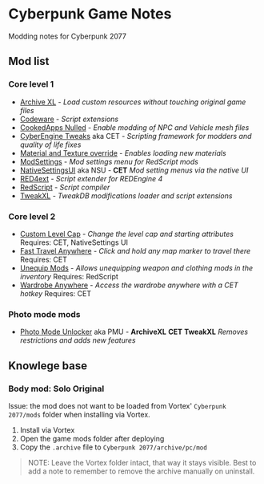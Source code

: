 # Cyberpunk Game Notes

Modding notes for Cyberpunk 2077

## Mod list

### Core level 1

- [Archive XL][] - _Load custom resources without touching original game files_
- [Codeware][] - _Script extensions_
- [CookedApps Nulled][] - _Enable modding of NPC and Vehicle mesh files_
- [CyberEngine Tweaks][] aka CET - _Scripting framework for modders and quality of life fixes_
- [Material and Texture override][] - _Enables loading new materials_
- [ModSettings][] - _Mod settings menu for RedScript mods_
- [NativeSettingsUI][] aka NSU - **CET** _Mod setting menus via the native UI_
- [RED4ext][] - _Script extender for REDEngine 4_
- [RedScript][] - _Script compiler_
- [TweakXL][] - _TweakDB modifications loader and script extensions_

### Core level 2

- [Custom Level Cap][] - _Change the level cap and starting attributes_  
  Requires: CET, NativeSettings UI
- [Fast Travel Anywhere][] - _Click and hold any map marker to travel there_  
  Requires: CET
- [Unequip Mods][] - _Allows unequipping weapon and clothing mods in the inventory_
  Requires: RedScript
- [Wardrobe Anywhere][] - _Access the wardrobe anywhere with a CET hotkey_
  Requires: CET

### Photo mode mods

- [Photo Mode Unlocker][] aka PMU - **ArchiveXL** **CET** **TweakXL** _Removes restrictions and adds new features_

## Knowlege base

### Body mod: Solo Original

Issue: the mod does not want to be loaded from Vortex' `Cyberpunk 2077/mods` folder when installing via Vortex.

1. Install via Vortex
2. Open the game mods folder after deploying
3. Copy the `.archive` file to `Cyberpunk 2077/archive/pc/mod`

> NOTE: Leave the Vortex folder intact, that way it stays visible.
> Best to add a note to remember to remove the archive manually
> on uninstall.

[Archive XL]: https://www.nexusmods.com/cyberpunk2077/mods/4198
[Codeware]: https://www.nexusmods.com/cyberpunk2077/mods/7780
[CookedApps Nulled]: https://www.nexusmods.com/cyberpunk2077/mods/3051
[CyberEngine Tweaks]: https://www.nexusmods.com/cyberpunk2077/mods/107
[Material and Texture override]: https://www.nexusmods.com/cyberpunk2077/mods/5266
[ModSettings]: https://www.nexusmods.com/cyberpunk2077/mods/4885
[NativeSettingsUI]: https://www.nexusmods.com/cyberpunk2077/mods/3518
[RED4Ext]: https://www.nexusmods.com/cyberpunk2077/mods/2380
[RedScript]: https://www.nexusmods.com/cyberpunk2077/mods/1511
[TweakXL]: https://www.nexusmods.com/cyberpunk2077/mods/4197
[Custom Level Cap]: https://www.nexusmods.com/cyberpunk2077/mods/2909
[Fast Travel Anywhere]: https://www.nexusmods.com/cyberpunk2077/mods/1943
[Photo Mode Unlocker]: https://www.nexusmods.com/cyberpunk2077/mods/4319
[Unequip Mods]: https://www.nexusmods.com/cyberpunk2077/mods/2358
[Wardrobe Anywhere]: https://www.nexusmods.com/cyberpunk2077/mods/5145

